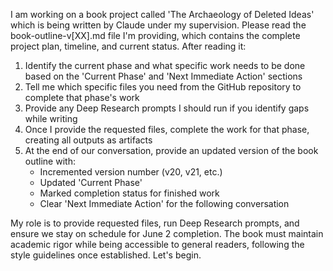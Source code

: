 I am working on a book project called 'The Archaeology of Deleted Ideas' which is being written by Claude under my supervision. Please read the book-outline-v[XX].md file I'm providing, which contains the complete project plan, timeline, and current status. After reading it:

1. Identify the current phase and what specific work needs to be done based on the 'Current Phase' and 'Next Immediate Action' sections
2. Tell me which specific files you need from the GitHub repository to complete that phase's work
3. Provide any Deep Research prompts I should run if you identify gaps while writing
4. Once I provide the requested files, complete the work for that phase, creating all outputs as artifacts
5. At the end of our conversation, provide an updated version of the book outline with:
   - Incremented version number (v20, v21, etc.)
   - Updated 'Current Phase'
   - Marked completion status for finished work
   - Clear 'Next Immediate Action' for the following conversation

My role is to provide requested files, run Deep Research prompts, and ensure we stay on schedule for June 2 completion. The book must maintain academic rigor while being accessible to general readers, following the style guidelines once established. Let's begin.
